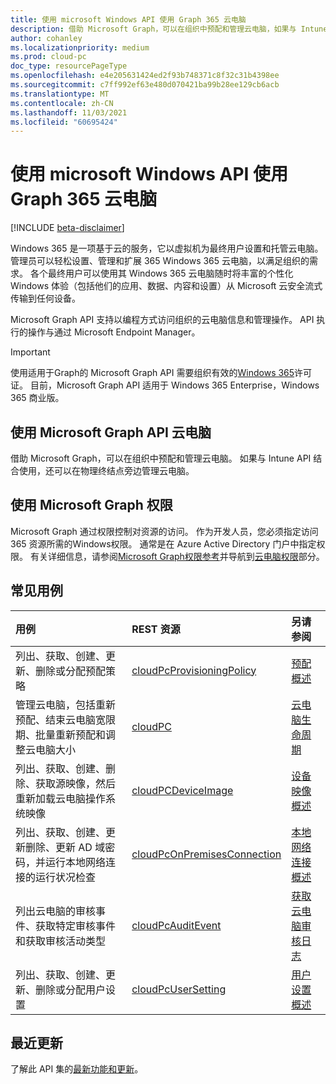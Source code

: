 ```yaml
---
title: 使用 microsoft Windows API 使用 Graph 365 云电脑
description: 借助 Microsoft Graph，可以在组织中预配和管理云电脑，如果与 Intune API 结合使用，还可以在物理终结点旁边管理云电脑。
author: cohanley
ms.localizationpriority: medium
ms.prod: cloud-pc
doc_type: resourcePageType
ms.openlocfilehash: e4e205631424ed2f93b748371c8f32c31b4398ee
ms.sourcegitcommit: c7ff992ef63e480d070421ba99b28ee129cb6acb
ms.translationtype: MT
ms.contentlocale: zh-CN
ms.lasthandoff: 11/03/2021
ms.locfileid: "60695424"
---
```

# <a name="working-with-windows-365-cloud-pcs-using-the-microsoft-graph-api"></a>使用 microsoft Windows API 使用 Graph 365 云电脑

[!INCLUDE [beta-disclaimer](../../includes/beta-disclaimer.md)]

Windows 365 是一项基于云的服务，它以虚拟机为最终用户设置和托管云电脑。 管理员可以轻松设置、管理和扩展 365 Windows 365 云电脑，以满足组织的需求。 各个最终用户可以使用其 Windows 365 云电脑随时将丰富的个性化 Windows 体验（包括他们的应用、数据、内容和设置）从 Microsoft 云安全流式传输到任何设备。

Microsoft Graph API 支持以编程方式访问组织的云电脑信息和管理操作。 API 执行的操作与通过 Microsoft Endpoint Manager。 

> [!IMPORTANT]
> 使用适用于Graph的 Microsoft Graph API 需要组织有效的[Windows 365](https://www.microsoft.com/windows-365)许可证。 目前，Microsoft Graph API 适用于 Windows 365 Enterprise，Windows 365 商业版。 

## <a name="using-the-microsoft-graph-api-for-cloud-pcs"></a>使用 Microsoft Graph API 云电脑

借助 Microsoft Graph，可以在组织中预配和管理云电脑。 如果与 Intune API 结合使用，还可以在物理终结点旁边管理云电脑。 

## <a name="using-microsoft-graph-permissions"></a>使用 Microsoft Graph 权限

Microsoft Graph 通过权限控制对资源的访问。 作为开发人员，您必须指定访问 365 资源所需的Windows权限。 通常是在 Azure Active Directory 门户中指定权限。 有关详细信息，请参阅[Microsoft Graph权限参考](/graph/permissions-reference)并导航到[云电脑权限](/graph/permissions-reference#cloud-pc-permissions)部分。 

## <a name="common-use-cases"></a>常见用例

|用例|REST 资源|另请参阅|
|:---|:---|:---|
|列出、获取、创建、更新、删除或分配预配策略|[cloudPcProvisioningPolicy](../resources/cloudpcprovisioningpolicy.md)|[预配概述](/windows-365/enterprise/provisioning)|
|管理云电脑，包括重新预配、结束云电脑宽限期、批量重新预配和调整云电脑大小|[cloudPC](../resources/cloudpc.md)|[云电脑生命周期](/windows-365/enterprise/lifecycle)|
|列出、获取、创建、删除、获取源映像，然后重新加载云电脑操作系统映像|[cloudPCDeviceImage](../resources/cloudpcdeviceimage.md)|[设备映像概述](/windows-365/enterprise/device-images)|
|列出、获取、创建、更新删除、更新 AD 域密码，并运行本地网络连接的运行状况检查|[cloudPcOnPremisesConnection](../resources/cloudpconpremisesconnection.md)|[本地网络连接概述](/windows-365/enterprise/on-premises-network-connections)|
|列出云电脑的审核事件、获取特定审核事件和获取审核活动类型|[cloudPcAuditEvent](../resources/cloudpcauditevent.md)|[获取云电脑审核日志](/windows-365/enterprise/get-cloud-pc-audit-logs-using-powershell)|
|列出、获取、创建、更新、删除或分配用户设置|[cloudPcUserSetting](../resources/cloudpcusersetting.md)|[用户设置概述](../resources/cloudpcusersetting.md)|

## <a name="whats-new"></a>最近更新

了解此 API 集的[最新功能和更新](/graph/whats-new-overview)。